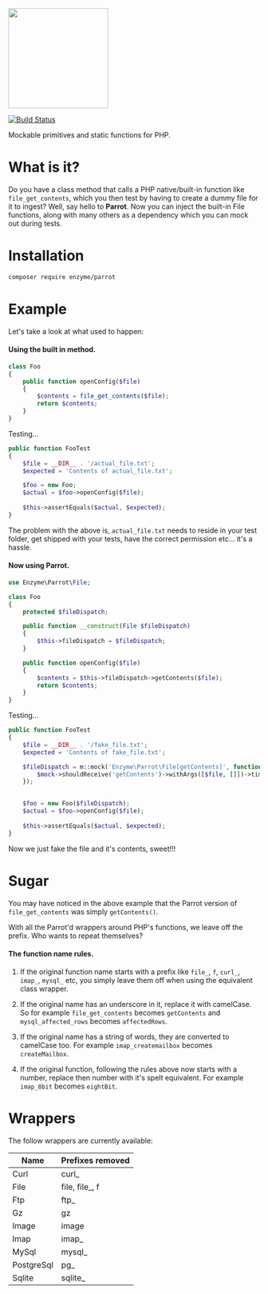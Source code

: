 <img src="https://cloud.githubusercontent.com/assets/2805249/11770677/3c3de7f6-a250-11e5-8145-bcb9fb8c27cb.png" width="200">

[![Build Status](https://travis-ci.org/enzyme/parrot.svg?branch=master)](https://travis-ci.org/enzyme/parrot)

Mockable primitives and static functions for PHP.

# What is it?

Do you have a class method that calls a PHP native/built-in function like `file_get_contents`, which you then test by having to create a dummy file for it to ingest? Well, say hello to **Parrot**. Now you can inject the built-in File functions, along with many others as a dependency which you can mock out during tests.

# Installation

```bash
composer require enzyme/parrot
```

# Example

Let's take a look at what used to happen:

#### Using the built in method.

```php
class Foo
{
    public function openConfig($file) 
    {
        $contents = file_get_contents($file);
        return $contents;
    }
}
```

Testing...

```php
public function FooTest
{
    $file = __DIR__ . '/actual_file.txt';
    $expected = 'Contents of actual_file.txt';

    $foo = new Foo;
    $actual = $foo->openConfig($file);
    
    $this->assertEquals($actual, $expected);
}
```

The problem with the above is, `actual_file.txt` needs to reside in your test folder, get shipped with your tests, have the correct permission etc... it's a hassle.

#### Now using Parrot.

```php
use Enzyme\Parrot\File;

class Foo
{
    protected $fileDispatch;

    public function __construct(File $fileDispatch)
    {
        $this->fileDispatch = $fileDispatch;
    }

    public function openConfig($file) 
    {
        $contents = $this->fileDispatch->getContents($file);
        return $contents;
    }
}
```

Testing...

```php
public function FooTest
{
    $file = __DIR__ . '/fake_file.txt';
    $expected = 'Contents of fake_file.txt';

    $fileDispatch = m::mock('Enzyme\Parrot\File[getContents]', function ($mock) use ($expected, $file) {
        $mock->shouldReceive('getContents')->withArgs([$file, []])->times(1)->andReturn($expected);
    });
    

    $foo = new Foo($fileDispatch);
    $actual = $foo->openConfig($file);
    
    $this->assertEquals($actual, $expected);
}
```

Now we just fake the file and it's contents, sweet!!!

# Sugar

You may have noticed in the above example that the Parrot version of `file_get_contents` was simply `getContents()`. 

With all the Parrot'd wrappers around PHP's functions, we leave off the prefix. Who wants to repeat themselves?

#### The function name rules.

1. If the original function name starts with a prefix like `file_`, `f`, `curl_`, `imap_`, `mysql_` etc, you simply leave them off when using the equivalent class wrapper.

2. If the original name has an underscore in it, replace it with camelCase. So for example `file_get_contents` becomes `getContents` and `mysql_affected_rows` becomes `affectedRows`.

3. If the original name has a string of words, they are converted to camelCase too. For example `imap_createmailbox` becomes `createMailbox`.

4. If the original function, following the rules above now starts with a number, replace then number with it's spelt equivalent. For example `imap_8bit` becomes `eightBit`.

# Wrappers

The follow wrappers are currently available:

Name | Prefixes removed
-----|-----------------
Curl | curl_
File | file, file_, f
Ftp  | ftp_
Gz   | gz
Image | image
Imap | imap_
MySql | mysql_
PostgreSql | pg_
Sqlite | sqlite_